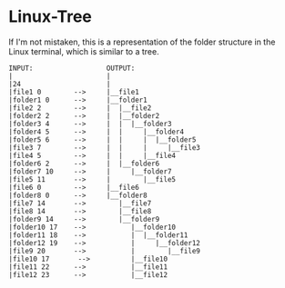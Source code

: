 # Linux-Tree
If I'm not mistaken, this is a representation of the folder structure in the Linux terminal, which is similar to a tree.

    INPUT:                  OUTPUT:
    |                       |
    |24                     |
    |file1 0        -->     |__file1
    |folder1 0      -->     |__folder1
    |file2 2        -->     |  |__file2
    |folder2 2      -->     |  |__folder2
    |folder3 4      -->     |  |  |__folder3
    |folder4 5      -->     |  |     |__folder4
    |folder5 6      -->     |  |     |  |__folder5
    |file3 7        -->     |  |     |     |__file3
    |file4 5        -->     |  |     |__file4
    |folder6 2      -->     |  |__folder6
    |folder7 10     -->     |     |__folder7
    |file5 11       -->     |        |__file5
    |file6 0        -->     |__file6
    |folder8 0      -->     |__folder8
    |file7 14       -->        |__file7
    |file8 14       -->        |__file8
    |folder9 14     -->        |__folder9
    |folder10 17    -->           |__folder10
    |folder11 18    -->           |  |__folder11
    |folder12 19    -->           |     |__folder12
    |file9 20       -->           |        |__file9
    |file10 17       -->          |__file10
    |file11 22      -->           |__file11
    |file12 23      -->           |__file12
